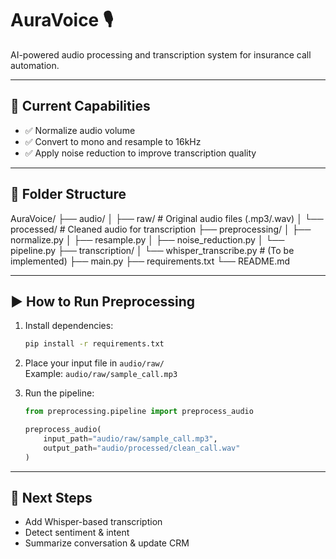 # AuraVoice 🎙️
AI-powered audio processing and transcription system for insurance call automation.

---

## 🔧 Current Capabilities

- ✅ Normalize audio volume
- ✅ Convert to mono and resample to 16kHz
- ✅ Apply noise reduction to improve transcription quality

---

## 📂 Folder Structure

AuraVoice/
├── audio/
│ ├── raw/ # Original audio files (.mp3/.wav)
│ └── processed/ # Cleaned audio for transcription
├── preprocessing/
│ ├── normalize.py
│ ├── resample.py
│ ├── noise_reduction.py
│ └── pipeline.py
├── transcription/
│ └── whisper_transcribe.py # (To be implemented)
├── main.py
├── requirements.txt
└── README.md


---

## ▶️ How to Run Preprocessing

1. Install dependencies:
    ```bash
    pip install -r requirements.txt
    ```

2. Place your input file in `audio/raw/`  
   Example: `audio/raw/sample_call.mp3`

3. Run the pipeline:
    ```python
    from preprocessing.pipeline import preprocess_audio

    preprocess_audio(
        input_path="audio/raw/sample_call.mp3",
        output_path="audio/processed/clean_call.wav"
    )
    ```

---

## 📌 Next Steps

- Add Whisper-based transcription
- Detect sentiment & intent
- Summarize conversation & update CRM
